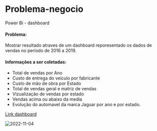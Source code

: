 # Problema-negocio
Power Bi - dashboard

#### Problema:

Mostrar resultado atraves de um dashboard reporesentado os dados de vendas no período de 2016 a 2019.

#### Informações a ser coletadas:

- Total de vendas por Ano 
- Custo de entrega do veiculo por fabricante
- Custo de mão de obra por Estado
- Total de vendas geral e matriz de vendas
- Vizualização de vendas por estado 
- Vendas acima ou abaixo da media
- Evolução do automavel da marca Jaguar por ano e por estado.

[Link dashboard](https://app.powerbi.com/links/Mhqz8saV1p?ctid=659ce2b8-0714-4198-8c38-dc9b60aabb57&pbi_source=linkShare)

![2022-11-04](https://user-images.githubusercontent.com/90153628/200040818-bfd29b94-18fd-48fa-a4cf-0a4fbe1db6f7.png)


